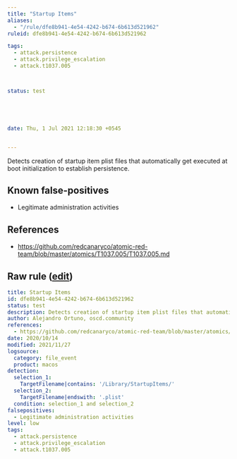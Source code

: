 ```yaml
---
title: "Startup Items"
aliases:
  - "/rule/dfe8b941-4e54-4242-b674-6b613d521962"
ruleid: dfe8b941-4e54-4242-b674-6b613d521962

tags:
  - attack.persistence
  - attack.privilege_escalation
  - attack.t1037.005



status: test





date: Thu, 1 Jul 2021 12:18:30 +0545


---
```


Detects creation of startup item plist files that automatically get executed at boot initialization to establish persistence.

<!--more-->


## Known false-positives

* Legitimate administration activities



## References

* https://github.com/redcanaryco/atomic-red-team/blob/master/atomics/T1037.005/T1037.005.md


## Raw rule ([edit](https://github.com/SigmaHQ/sigma/edit/master/rules/linux/macos/file_event/file_event_macos_startup_items.yml))
```yaml
title: Startup Items
id: dfe8b941-4e54-4242-b674-6b613d521962
status: test
description: Detects creation of startup item plist files that automatically get executed at boot initialization to establish persistence.
author: Alejandro Ortuno, oscd.community
references:
  - https://github.com/redcanaryco/atomic-red-team/blob/master/atomics/T1037.005/T1037.005.md
date: 2020/10/14
modified: 2021/11/27
logsource:
  category: file_event
  product: macos
detection:
  selection_1:
    TargetFilename|contains: '/Library/StartupItems/'
  selection_2:
    TargetFilename|endswith: '.plist'
  condition: selection_1 and selection_2
falsepositives:
  - Legitimate administration activities
level: low
tags:
  - attack.persistence
  - attack.privilege_escalation
  - attack.t1037.005

```
